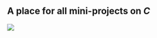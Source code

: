 ## A place for all mini-projects on *C*
![](https://media0.giphy.com/media/v1.Y2lkPTc5MGI3NjExM3h6Z2g2M3Rja29sa3F0MGJ0d2t3MXJuYzJvZnBmYnpnM3pmZTJuZiZlcD12MV9pbnRlcm5hbF9naWZfYnlfaWQmY3Q9Zw/waRVKBZWi8Hx2V7lIt/giphy.gif)